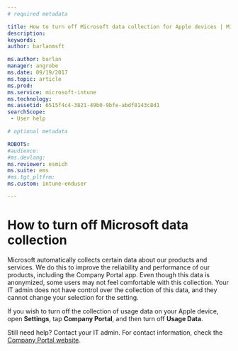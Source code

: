 ```yaml
---
# required metadata

title: How to turn off Microsoft data collection for Apple devices | Microsoft Docs
description:
keywords:
author: barlanmsft
ms.author: barlan
manager: angrobe
ms.date: 09/19/2017
ms.topic: article
ms.prod:
ms.service: microsoft-intune
ms.technology:
ms.assetid: 6515f4c4-3821-49b0-9bfe-abdf8143c8d1searchScope: - User help

# optional metadata

ROBOTS:  
#audience:
#ms.devlang:
ms.reviewer: esmich
ms.suite: ems
#ms.tgt_pltfrm:
ms.custom: intune-enduser

---
```


# How to turn off Microsoft data collection

Microsoft automatically collects certain data about our products and services. We do this to improve the reliability and performance of our products, including the Company Portal app. Even though this data is anonymized, some users may not feel comfortable with this collection. Your IT admin does not have control over the collection of this data, and they cannot change your selection for the setting.

If you wish to turn off the collection of usage data on your Apple device, open **Settings**, tap **Company Portal**, and then turn off **Usage Data**.

Still need help? Contact your IT admin. For contact information, check the [Company Portal website](http://portal.manage.microsoft.com).
